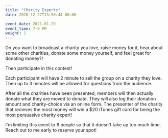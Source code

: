 ```yaml
---
title: "Charity Experts"
date: 2020-12-27T13:50:44-06:00

event_date: 2021-01-29
event_time: 7-9 PM
weight: 1
---
```


Do you want to broadcast a charity you love, raise money for it, hear about some other charities, donate some money yourself, and feel great for donating money?!

Then participate in this contest!

Each participant will have 2 minute to sell the group on a charity they love.  Then up to 3 minutes will be allowed for questions from the audience.

After all the charities have been presented, members will then actually donate what they are moved to donate.  They will also log their donation amount and charity-choice via an online form.  The presenter of the charity that recieves the most money will win a $20 iTunes gift card for being the most persuasive charity expert!

I'm limiting this event to 8 people so that it doesn't take up too much time.  Reach out to me early to reserve your spot!